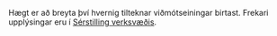 Hægt er að breyta því hvernig tilteknar viðmótseiningar birtast. Frekari upplýsingar eru í [Sérstilling verksvæðis](../ui-personalization-user.md).
